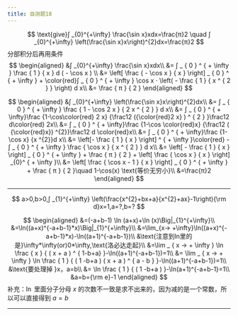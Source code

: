 ```yaml
---
title: 自测题18
---
```


$$
\text{give}∫ _{0}^{+\infty} \frac{\sin x}xdx=\frac{π}2
\quad
∫ _{0}^{+\infty} \left(\frac{\sin x}x\right)^{2}dx=\frac{π}2
$$
分部积分后再用条件
$$
\begin{aligned}
&∫ _{0}^{+\infty} \frac{\sin x}xdx\\
&= ∫ _ { 0 } ^ { + \infty } \frac { 1 } { x } d ( - \cos x ) \\
&= \left[ \frac { - \cos x } { x } \right] _ { 0 } ^ { + \infty } +
\color{red}∫ _ { 0 } ^ { + \infty } \cos x ⋅ \left( - \frac { 1 } { x ^ { 2 } } \right) d x\\
&= \frac { π } { 2 }
\end{aligned}
$$

$$
\begin{aligned}
&∫ _{0}^{+\infty} \left(\frac{\sin x}x\right)^{2}dx\\
&= ∫ _ { 0 } ^ { + \infty } \frac { 1 - \cos 2 x } { 2 x ^ { 2 } } d x\\
&= ∫ _ { 0 } ^ { + \infty}\frac {1-\cos\color{red} 2 x} {\frac12 ({\color{red}2 x} ) ^ { 2 } }\frac12 d\color{red} 2x\\
&= ∫ _ { 0 } ^ { + \infty}\frac {1-\cos \color{red}x} {\frac12 ( {\color{red}x}) ^{2}}\frac12 d \color{red}x\\
&= ∫ _ { 0 } ^ { + \infty}\frac {1-\cos x} {x ^{2}}d x\\
&= \left[- \frac { 1 } { x } \right] ^ { + \infty }\color{red} - ∫ _ { 0 } ^ { + \infty } \frac { \cos x } { x ^ { 2 } } d x\\
&= \left[ - \frac { 1 } { x } \right] _ { 0 } ^ { + \infty } + \frac { π } { 2 } + \left[ \frac { \cos x } { x } \right] _{0}^ { + \infty }\\
&= \left[ \frac { \cos x - 1 } { x } \right] _ { 0 } ^ { + \infty } + \frac { π } { 2 }\quad 1-\cos(x) \text{等价无穷小}\\
&=\frac{π}2
\end{aligned}
$$

---

$$
a>0,b>0,∫ _{1}^{+\infty} \left(\frac{x^{2}+bx+a}{x^{2}+ax}-1\right){\rm d}x=1,a=?,b=?
$$

$$
\begin{aligned}
&=(-a+b-1) \ln (a+x)+\ln (x)\Big|_{1}^{+\infty}\\
&=\ln((a+x)^{-a+b-1}*x)\Big|_{1}^{+\infty}\\
&=\lim_{x→ +\infty}\ln((a+x)^{-a+b-1}*x)-\ln((a+1)^{-a+b-1})\\
&\text{注意到ln里的是}\infty*\infty(or)0*\infty,\text{洛必达走起}\\
&=\lim _ { x → + \infty } \ln \frac { x } { ( x + a ) ^ { 1-b+a} }-\ln((a+1)^{-a+b-1})=1\\
&= \lim _ { x → + \infty } \ln \frac { 1 } { ( 1 -b+a ) ( x + a ) ^ { a - b } }-\ln((a+1)^{-a+b-1})=1\\
&\text{要处理掉 }x，a=b\\
&= \ln \frac { 1 } { ( 1 -b+a ) }-\ln(a+1)^{-a+b-1}=1\\
&a=b={\rm e}-1
\end{aligned}
$$
补充：$\ln$ 里面分子分母 $x$ 的次数不一致是求不出来的，因为减的是一个常数，所以可以直接得到 $a=b$

---
